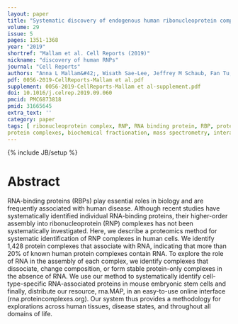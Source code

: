 ```yaml
---
layout: paper
title: "Systematic discovery of endogenous human ribonucleoprotein complexes"
volume: 29
issue: 5
pages: 1351-1368 
year: "2019"
shortref: "Mallam et al. Cell Reports (2019)"
nickname: "discovery of human RNPs"
journal: "Cell Reports"
authors: "Anna L Mallam&#42;, Wisath Sae-Lee, Jeffrey M Schaub, Fan Tu, Anna Battenhouse, Yu Jin Jang, Jonghwan Kim, John B. Wallingford, Ilya J Finkelstein, Edward M Marcotte&dagger; & Kevin Drew&#42;&dagger; (&#42; co-first authors) (&dagger; co-corresponding)"
pdf: 0056-2019-CellReports-Mallam et al.pdf
supplement: 0056-2019-CellReports-Mallam et al-supplement.pdf
doi: 10.1016/j.celrep.2019.09.060
pmcid: PMC6873818 
pmid: 31665645
extra_text: ''
category: paper
tags: [ ribonucleoprotein complex, RNP, RNA binding protein, RBP, proteomics, DIFFRAC,
protein complexes, biochemical fractionation, mass spectrometry, interactome]
---
```

{% include JB/setup %}

# Abstract

RNA-binding proteins (RBPs) play essential roles in biology and are frequently associated with human disease. Although recent studies have systematically identified individual RNA-binding proteins, their higher-order assembly into ribonucleoprotein (RNP) complexes has not been systematically investigated. Here, we describe a proteomics method for systematic identification of RNP complexes in human cells. We identify 1,428 protein complexes that associate with RNA, indicating that more than 20% of known human protein complexes contain RNA. To explore the role of RNA in the assembly of each complex, we identify complexes that dissociate, change composition, or form stable protein-only complexes in the absence of RNA. We use our method to systematically identify cell-type-specific RNA-associated proteins in mouse embryonic stem cells and finally, distribute our resource, rna.MAP, in an easy-to-use online interface (rna.proteincomplexes.org). Our system thus provides a methodology for explorations across human tissues, disease states, and throughout all domains of life.
